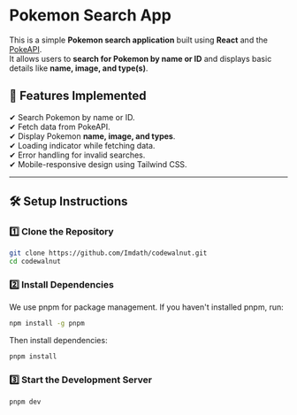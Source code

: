 # Pokemon Search App

This is a simple **Pokemon search application** built using **React** and the [PokeAPI](https://pokeapi.co/).  
It allows users to **search for Pokemon by name or ID** and displays basic details like **name, image, and type(s)**.

## 🚀 Features Implemented

✔ Search Pokemon by name or ID.  
✔ Fetch data from PokeAPI.  
✔ Display Pokemon **name, image, and types**.  
✔ Loading indicator while fetching data.  
✔ Error handling for invalid searches.  
✔ Mobile-responsive design using Tailwind CSS.

---

## 🛠️ Setup Instructions

### 1️⃣ Clone the Repository

```bash
git clone https://github.com/Imdath/codewalnut.git
cd codewalnut
```

### 2️⃣ Install Dependencies

We use pnpm for package management. If you haven't installed pnpm, run:

```bash
npm install -g pnpm
```

Then install dependencies:

```bash
pnpm install
```

### 3️⃣ Start the Development Server

```bash
pnpm dev
```
